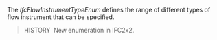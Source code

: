 ﻿The _IfcFlowInstrumentTypeEnum_ defines the range of different types of flow instrument that can be specified.

> HISTORY&nbsp; New enumeration in IFC2x2.
